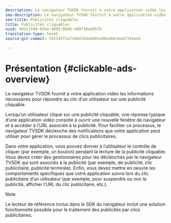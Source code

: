 ```yaml
---
description: Le navigateur TVSDK fournit à votre application vidéo les informations nécessaires pour répondre au clic d’un utilisateur sur une publicité cliquable.
seo-description: Le navigateur TVSDK fournit à votre application vidéo les informations nécessaires pour répondre au clic d’un utilisateur sur une publicité cliquable.
seo-title: Publicités cliquables
title: Publicités cliquables
uuid: 493c3199-b5ba-4809-86eb-e80f10eb957b
translation-type: tm+mt
source-git-commit: 592245f5a7186d18dabbb5a98a468cbed7354aed

---
```



# Présentation {#clickable-ads-overview}

Le navigateur TVSDK fournit à votre application vidéo les informations nécessaires pour répondre au clic d’un utilisateur sur une publicité cliquable.

Lorsqu’un utilisateur clique sur une publicité cliquable, une réponse typique d’une application vidéo consiste à ouvrir une nouvelle fenêtre de navigateur et à accéder à l’URL associée à la publicité. Pour faciliter ce processus, le navigateur TVSDK déclenche des notifications que votre application peut utiliser pour gérer le processus de clics publicitaires.

Dans votre application, vous pouvez donner à l’utilisateur le contrôle de cliquer (par exemple, un bouton) pendant la lecture de la publicité cliquable. Vous devez créer des gestionnaires pour les  déclenchés par le navigateur TVSDK qui sont associés à la publicité (par exemple,  de publicité, clic publicitaire, publicité terminée). Enfin, vous devez mettre en oeuvre les comportements spécifiques que votre application suivra lors du clic publicitaire d’un utilisateur (par exemple, pour suspendre ou non la publicité, afficher l’URL du clic publicitaire, etc.).

>[!NOTE]
>
>Le lecteur de référence inclus dans le SDK du navigateur inclut une solution fonctionnelle possible pour le traitement des publicités par clics publicitaires.
